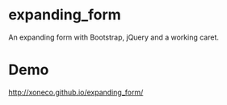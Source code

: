 # expanding_form
An expanding form with Bootstrap, jQuery and a working caret.

# Demo

http://xoneco.github.io/expanding_form/

